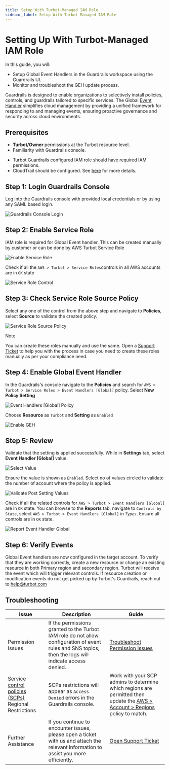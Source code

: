 ```yaml
---
title: Setup With Turbot-Managed IAM Role
sidebar_label: Setup With Turbot-Managed IAM Role
---
```


# Setting Up With Turbot-Managed IAM Role

In this guide, you will:

- Setup Global Event Handlers in the Guardrails workspace using the Guardrails UI.
- Monitor and troubleshoot the GEH update process.

Guardrails is designed to enable organizations to selectively install policies, controls, and guardrails tailored to specific services. The Global [Event Handler](/guardrails/docs/reference/glossary#event-handler) simplifies cloud management by providing a unified framework for responding to and managing events, ensuring proactive governance and security across cloud environments.

## Prerequisites

- **Turbot/Owner** permissions at the Turbot resource level.
- Familiarity with Guardrails console.
<!-- - EventBridge IAM role required in GEH secondary regions, which helps to pass events to the primary region. -->
- Turbot Guardrails configured IAM role should have required IAM permissions.
- CloudTrail should be configured. See [here](/guardrails/docs/guides/aws/event-handlers#configuring-cloudtrail) for more details.

## Step 1: Login Guardrails Console

Log into the Guardrails console with provided local credentials or by using any SAML based login.

![Guardrails Console Login](/images/docs/guardrails/guides/configuring-guardrails/global-event-handler/setup-with-turbot-managed-iam-role/guardrails-console-login.png)

## Step 2: Enable Service Role

IAM role is required for Global Event handler. This can be created manually by customer or can be done by AWS Turbot Service Role

![Enable Service Role](/images/docs/guardrails/guides/configuring-guardrails/global-event-handler/setup-with-turbot-managed-iam-role/geh-aws-turbot-service-roles.png)

Check if all the `AWS > Turbot > Service Roles`controls in all AWS accounts are in `OK` state

![Service Role Control](/images/docs/guardrails/guides/configuring-guardrails/global-event-handler/setup-with-turbot-managed-iam-role/geh-check-control-status.png)

## Step 3: Check Service Role Source Policy

Select any one of the control from the above step and navigate to **Policies**, select **Source** to validate the created policy.

![Service Role Source Policy](/images/docs/guardrails/guides/configuring-guardrails/global-event-handler/setup-with-turbot-managed-iam-role/geh-service-role-source-policy.png)

> [!NOTE]
> You can create these roles manually and use the same. Open a [Support Ticket](https://support.turbot.com) to help you with the process in case you need to create these roles manually as per your compliance need.

## Step 4: Enable Global Event Handler

In the Guardrails's console navigate to the **Policies** and search for `AWS > Turbot > Service Roles > Event Handlers [Global]` policy. Select **New Policy Setting**

![Event Handlers [Global] Policy](/images/docs/guardrails/guides/configuring-guardrails/global-event-handler/setup-with-turbot-managed-iam-role/geh-policy.png)

Choose **Resource** as `Turbot` and **Setting** as `Enabled`

![Enable GEH](/images/docs/guardrails/guides/configuring-guardrails/global-event-handler/setup-with-turbot-managed-iam-role/gen-aws-turbot-event-handler-global-enabled.png)

## Step 5: Review

Validate that the setting is applied successfully. While in **Settings** tab, select **Event Handler [Global]** value.

![Select Value](/images/docs/guardrails/guides/configuring-guardrails/global-event-handler/setup-with-turbot-managed-iam-role/select-value.png)

Ensure the value is shown as `Enabled`. Select no of values circled to validate the number of account where the policy is applied.

![Validate Post Setting Values](/images/docs/guardrails/guides/configuring-guardrails/global-event-handler/setup-with-turbot-managed-iam-role/validate-post-setting-values.png)

Check if all the related controls for `AWS > Turbot > Event Handlers [Global]` are in `OK` state. You can browse to the **Reports** tab, navigate to `Controls by State`, select `AWS > Turbot > Event Handlers [Global]` in _`Types`_. Ensure all controls are in `OK` state.

![Report Event Handler Global](/images/docs/guardrails/guides/configuring-guardrails/global-event-handler/setup-with-turbot-managed-iam-role/event-handler-global-controls.png)

## Step 6: Verify Events

Global Event handlers are now configured in the target account. To verify that they are working correctly, create a new resource or change an existing resource in both Primary region and secondary region. Turbot will receive the event which will trigger relevant controls. If resource creation or modification events do not get picked up by Turbot's Guardrails, reach out to [help@turbot.com](mailto:help@turbot.com)

## Troubleshooting

| Issue                                                                                                                                              | Description                                                                                                                                            | Guide                                                                                                                                                                                                     |
| -------------------------------------------------------------------------------------------------------------------------------------------------- | ------------------------------------------------------------------------------------------------------------------------------------------------------ | --------------------------------------------------------------------------------------------------------------------------------------------------------------------------------------------------------- |
| Permission Issues                                                                                                                                  | If the permissions granted to the Turbot IAM role do not allow configuration of event rules and SNS topics, then the logs will indicate access denied. | [Troubleshoot Permission Issues](/guardrails/docs/enterprise/FAQ/admin-permissions#aws-permissions-for-turbot-guardrails-administrators)                                                                  |
| [Service control policies (SCPs)](https://docs.aws.amazon.com/organizations/latest/userguide/orgs_manage_policies_scps.html) Regional Restrictions | SCPs restrictions will appear as `Access Denied` errors in the Guardrails console.                                                                     | Work with your SCP admins to determine which regions are permitted then update the [AWS > Account > Regions](/guardrails/docs/mods/awsaws/policy#aws--account--approved-regions-default) policy to match. |
| Further Assistance                                                                                                                                 | If you continue to encounter issues, please open a ticket with us and attach the relevant information to assist you more efficiently.                  | [Open Support Ticket](https://support.turbot.com)                                                                                                                                                         |
